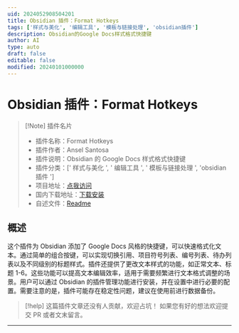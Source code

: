```yaml
---
uid: 2024052908504201
title: Obsidian 插件：Format Hotkeys
tags: ['样式与美化', '编辑工具', '模板与链接处理', 'obsidian插件']
description: Obsidian的Google Docs样式格式快捷键
author: AI
type: auto
draft: false
editable: false
modified: 20240101000000
---
```


# Obsidian 插件：Format Hotkeys

> [!Note] 插件名片
> - 插件名称：Format Hotkeys
> - 插件作者：Ansel Santosa
> - 插件说明：Obsidian 的 Google Docs 样式格式快捷键
> - 插件分类：[' 样式与美化 ', ' 编辑工具 ', ' 模板与链接处理 ', 'obsidian 插件 ']
> - 项目地址：[点我访问](https://github.com/anstosa/format-hotkeys-obsidian)
> - 国内下载地址：[下载安装](https://pkmer.cn/products/plugin/pluginMarket/?format-hotkeys-obsidian)
> - 自述文件：[Readme](https://ghproxy.net/https://raw.githubusercontent.com/anstosa/format-hotkeys-obsidian/main/README.md)

## 概述

这个插件为 Obsidian 添加了 Google Docs 风格的快捷键，可以快速格式化文本。通过简单的组合按键，可以实现切换引用、项目符号列表、编号列表、待办列表以及不同级别的标题样式。插件还提供了更改文本样式的功能，如正常文本、标题 1-6。这些功能可以提高文本编辑效率，适用于需要频繁进行文本格式调整的场景。用户可以通过 Obsidian 的插件管理功能进行安装，并在设置中进行必要的配置。需要注意的是，插件可能存在稳定性问题，建议在使用前进行数据备份。

> [!help]
> 这篇插件文章还没有人贡献，欢迎占坑！
> 如果您有好的想法欢迎提交 PR 或者文末留言。

---



